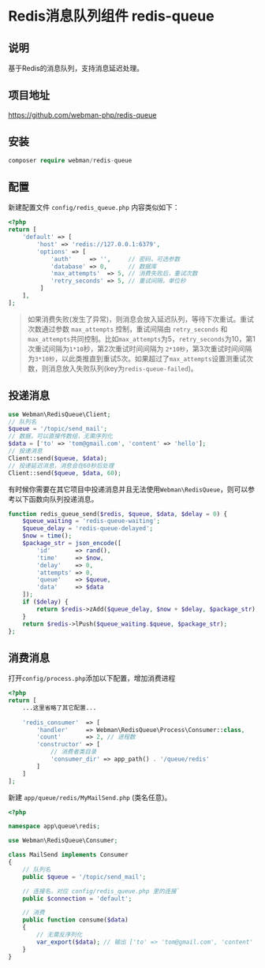 # Redis消息队列组件 redis-queue

## 说明

  基于Redis的消息队列，支持消息延迟处理。
  
## 项目地址

  https://github.com/webman-php/redis-queue
  
## 安装
 
  ```php
  composer require webman/redis-queue
  ```
  
## 配置

新建配置文件 `config/redis_queue.php` 内容类似如下：
  
```php
<?php
return [
    'default' => [
        'host' => 'redis://127.0.0.1:6379',
        'options' => [
            'auth'     => '',     // 密码，可选参数
            'database' => 0,      // 数据库
            'max_attempts'  => 5, // 消费失败后，重试次数
            'retry_seconds' => 5, // 重试间隔，单位秒
         ]
    ],
];
```

> 如果消费失败(发生了异常)，则消息会放入延迟队列，等待下次重试。重试次数通过参数 `max_attempts` 控制，重试间隔由
`retry_seconds` 和 `max_attempts`共同控制。比如`max_attempts`为5，`retry_seconds`为10，第1次重试间隔为`1*10`秒，第2次重试时间间隔为 `2*10秒`，第3次重试时间间隔为`3*10秒`，以此类推直到重试5次。如果超过了`max_attempts`设置测重试次数，则消息放入失败队列(key为`redis-queue-failed`)。

## 投递消息

```php
use Webman\RedisQueue\Client;
// 队列名
$queue = '/topic/send_mail';
// 数据，可以直接传数组，无需序列化
$data = ['to' => 'tom@gmail.com', 'content' => 'hello'];
// 投递消息
Client::send($queue, $data);
// 投递延迟消息，消息会在60秒后处理
Client::send($queue, $data, 60);
```

有时候你需要在其它项目中投递消息并且无法使用`Webman\RedisQueue`，则可以参考以下函数向队列投递消息。

```php
function redis_queue_send($redis, $queue, $data, $delay = 0) {
    $queue_waiting = 'redis-queue-waiting';
    $queue_delay = 'redis-queue-delayed';
    $now = time();
    $package_str = json_encode([
        'id'       => rand(),
        'time'     => $now,
        'delay'    => 0,
        'attempts' => 0,
        'queue'    => $queue,
        'data'     => $data
    ]);
    if ($delay) {
        return $redis->zAdd($queue_delay, $now + $delay, $package_str);
    }
    return $redis->lPush($queue_waiting.$queue, $package_str);
};
```
  
## 消费消息

打开`config/process.php`添加以下配置，增加消费进程

```php
<?php
return [
    ...这里省略了其它配置...
    
    'redis_consumer'  => [
        'handler'     => Webman\RedisQueue\Process\Consumer::class,
        'count'       => 2, // 进程数
        'constructor' => [
            // 消费者类目录
            'consumer_dir' => app_path() . '/queue/redis'
        ]
    ]
];
```

新建 `app/queue/redis/MyMailSend.php` (类名任意)。
```php
<?php

namespace app\queue\redis;

use Webman\RedisQueue\Consumer;

class MailSend implements Consumer
{
    // 队列名
    public $queue = '/topic/send_mail';

    // 连接名，对应 config/redis_queue.php 里的连接`
    public $connection = 'default';

    // 消费
    public function consume($data)
    {
        // 无需反序列化
        var_export($data); // 输出 ['to' => 'tom@gmail.com', 'content' => 'hello']
    }
}
```

  

